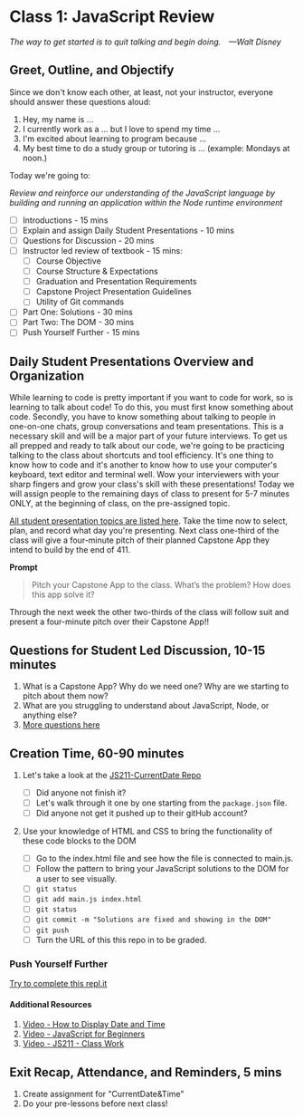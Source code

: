 # Class 1: JavaScript Review

*The way to get started is to quit talking and begin doing. —Walt Disney*

## Greet, Outline, and Objectify

Since we don't know each other, at least, not your instructor, everyone should answer these questions aloud:

1. Hey, my name is ...
2. I currently work as a ... but I love to spend my time ...
3. I'm excited about learning to program because ...
4. My best time to do a study group or tutoring is ... (example: Mondays at noon.)

<!-- SMART: Specific, Measurable, Attainable, Relevant, and Timely. -->
<!-- https://examples.yourdictionary.com/well-written-examples-of-learning-objectives.html -->

Today we're going to:
  
*Review and reinforce our understanding of the JavaScript language by building and running an application within the Node runtime environment*

- [ ] Introductions - 15 mins
- [ ] Explain and assign Daily Student Presentations - 10 mins
- [ ] Questions for Discussion - 20 mins
- [ ] Instructor led review of textbook - 15 mins:
    * [ ] Course Objective
    * [ ] Course Structure & Expectations
    * [ ] Graduation and Presentation Requirements
    * [ ] Capstone Project Presentation Guidelines
    * [ ] Utility of Git commands
- [ ] Part One: Solutions - 30 mins
- [ ] Part Two: The DOM - 30 mins
- [ ] Push Yourself Further - 15 mins

## Daily Student Presentations Overview and Organization

While learning to code is pretty important if you want to code for work, so is learning to talk about code! To do this, you must first know something about code. Secondly, you have to know something about talking to people in one-on-one chats, group conversations and team presentations. This is a necessary skill and will be a major part of your future interviews. To get us all prepped and ready to talk about our code, we're going to be practicing talking to the class about shortcuts and tool efficiency. It's one thing to know how to code and it's another to know how to use your computer's keyboard, text editor and terminal well. Wow your interviewers with your sharp fingers and grow your class's skill with these presentations! Today we will assign people to the remaining days of class to present for 5-7 minutes ONLY, at the beginning of class, on the pre-assigned topic.

[All student presentation topics are listed here](./../additionalResources/studentPresentations.md). Take the time now to select, plan, and record what day you're presenting. Next class one-third of the class will give a four-minute pitch of their planned Capstone App they intend to build by the end of 411.

**Prompt**

  > Pitch your Capstone App to the class. What’s the problem? How does this app solve it?

Through the next week the other two-thirds of the class will follow suit and present a four-minute pitch over their Capstone App!!

## Questions for Student Led Discussion, 10-15 minutes
<!-- This section should be structured with the 5E model: https://lesley.edu/article/empowering-students-the-5e-model-explained -->

1. What is a Capstone App? Why do we need one? Why are we starting to pitch about them now?
2. What are you struggling to understand about JavaScript, Node, or anything else?
3. [More questions here](./../additionalResources/questionsForDiscussion/qfd-class-1.md)

## Creation Time, 60-90 minutes

1. Let's take a look at the [JS211-CurrentDate Repo](https://github.com/AustinCodingAcademy/JS211_CurrentDateTimeProject.git)

    * [ ] Did anyone not finish it?
    * [ ] Let's walk through it one by one starting from the `package.json` file.
    * [ ] Did anyone not get it pushed up to their gitHub account?

2. Use your knowledge of HTML and CSS to bring the functionality of these code blocks to the DOM

    * [ ] Go to the index.html file and see how the file is connected to main.js.
    * [ ] Follow the pattern to bring your JavaScript solutions to the DOM for a user to see visually.
    * [ ] `git status`
    * [ ] `git add main.js index.html`
    * [ ] `git status`
    * [ ] `git commit -m "Solutions are fixed and showing in the DOM"`
    * [ ] `git push`
    * [ ] Turn the URL of this this repo in to be graded.

### Push Yourself Further

[Try to complete this repl.it](https://codepen.io/austincoding/pen/eYmRdZB)

#### Additional Resources

1. [Video - How to Display Date and Time](https://youtu.be/bkvH28PXLWc)
2. [Video - JavaScript for Beginners](https://youtu.be/TrGI9Yki-24)
3. [Video - JS211 - Class Work](https://player.vimeo.com/video/377147232)

## Exit Recap, Attendance, and Reminders, 5 mins

1. Create assignment for "CurrentDate&Time"
1. Do your pre-lessons before next class!

<!-- TODO Create 3 question exit questions -->

<!-- TODO INSERT Student Feedback From -->

<!-- TODO INSERT *HIDDEN* Instructor Feedback Form -->